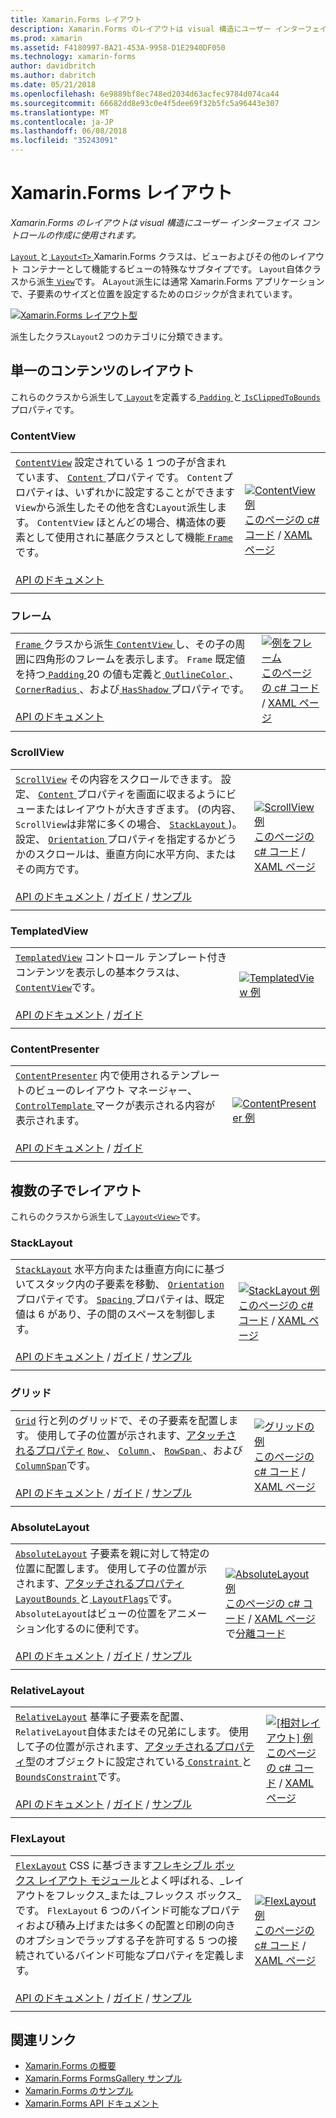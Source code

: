 ```yaml
---
title: Xamarin.Forms レイアウト
description: Xamarin.Forms のレイアウトは visual 構造にユーザー インターフェイス コントロールの作成に使用されます。 この記事では、Xamarin.Forms に含まれるレイアウトが一覧表示します。
ms.prod: xamarin
ms.assetid: F4180997-BA21-453A-9958-D1E2940DF050
ms.technology: xamarin-forms
author: davidbritch
ms.author: dabritch
ms.date: 05/21/2018
ms.openlocfilehash: 6e9889bf8ec748ed2034d63acfec9784d074ca44
ms.sourcegitcommit: 66682dd8e93c0e4f5dee69f32b5fc5a96443e307
ms.translationtype: MT
ms.contentlocale: ja-JP
ms.lasthandoff: 06/08/2018
ms.locfileid: "35243091"
---
```

# <a name="xamarinforms-layouts"></a>Xamarin.Forms レイアウト

_Xamarin.Forms のレイアウトは visual 構造にユーザー インターフェイス コントロールの作成に使用されます。_

[ `Layout` ](https://developer.xamarin.com/api/type/Xamarin.Forms.Layout)と[ `Layout<T>` ](https://developer.xamarin.com/api/type/Xamarin.Forms.Layout%3CT%3E/) Xamarin.Forms クラスは、ビューおよびその他のレイアウト コンテナーとして機能するビューの特殊なサブタイプです。 `Layout`自体クラスから派生[ `View`](views.md)です。 A`Layout`派生には通常 Xamarin.Forms アプリケーションで、子要素のサイズと位置を設定するためのロジックが含まれています。

[![Xamarin.Forms レイアウト型](layouts-images/layouts-sml.png "Xamarin.Forms レイアウト型")](layouts-images/layouts.png#lightbox "Xamarin.Forms レイアウトの種類")

派生したクラス`Layout`2 つのカテゴリに分類できます。

## <a name="layouts-with-single-content"></a>単一のコンテンツのレイアウト

これらのクラスから派生して[ `Layout`](https://developer.xamarin.com/api/type/Xamarin.Forms.Layout/)を定義する[ `Padding` ](https://developer.xamarin.com/api/property/Xamarin.Forms.Layout.Padding/)と[ `IsClippedToBounds` ](https://developer.xamarin.com/api/property/Xamarin.Forms.Layout.IsClippedToBounds/)プロパティです。

<a name="contentView" />

### <a name="contentview"></a>ContentView

|     |     |
| --- | --- |
| [`ContentView`](https://developer.xamarin.com/api/type/Xamarin.Forms.ContentView/) 設定されている 1 つの子が含まれています、 [ `Content` ](https://developer.xamarin.com/api/property/Xamarin.Forms.ContentView.Content/)プロパティです。 `Content`プロパティは、いずれかに設定することができます`View`から派生したその他を含む`Layout`派生します。 `ContentView` ほとんどの場合、構造体の要素として使用されに基底クラスとして機能[ `Frame`](#frame)です。<br /><br />[API のドキュメント](https://developer.xamarin.com/api/type/Xamarin.Forms.ContentView/) | [![ContentView 例](layouts-images/ContentView.png "ContentView 例")](layouts-images/ContentView-Large.png#lightbox "ContentView 例")<br />[このページの c# コード](https://github.com/xamarin/xamarin-forms-samples/blob/master/FormsGallery/FormsGallery/FormsGallery/CodeExamples/ContentViewDemoPage.cs) / [XAML ページ](https://github.com/xamarin/xamarin-forms-samples/blob/master/FormsGallery/FormsGallery/FormsGallery/XamlExamples/ContentViewDemoPage.xaml) |
|     |     |

<a named="frame" />

### <a name="frame"></a>フレーム

|     |     |
| --- | --- |
| [ `Frame` ](https://developer.xamarin.com/api/type/Xamarin.Forms.Frame/)クラスから派生[ `ContentView` ](#contentView)し、その子の周囲に四角形のフレームを表示します。 `Frame` 既定値を持つ[ `Padding` ](https://developer.xamarin.com/api/property/Xamarin.Forms.Layout.Padding/) 20 の値も定義と[ `OutlineColor` ](https://developer.xamarin.com/api/property/Xamarin.Forms.Frame.OutlineColor/)、 [ `CornerRadius` ](https://developer.xamarin.com/api/property/Xamarin.Forms.Frame.CornerRadius/)、および[ `HasShadow` ](https://developer.xamarin.com/api/property/Xamarin.Forms.Frame.HasShadow/)プロパティです。<br /><br />[API のドキュメント](https://developer.xamarin.com/api/type/Xamarin.Forms.Frame/) | [![例をフレーム](layouts-images/Frame.png "例をフレーム")](layouts-images/Frame-Large.png#lightbox "フレームの例")<br />[このページの c# コード](https://github.com/xamarin/xamarin-forms-samples/blob/master/FormsGallery/FormsGallery/FormsGallery/CodeExamples/FrameDemoPage.cs) / [XAML ページ](https://github.com/xamarin/xamarin-forms-samples/blob/master/FormsGallery/FormsGallery/FormsGallery/XamlExamples/FrameDemoPage.xaml) |
|     |     |

<a name="scrollView" />

### <a name="scrollview"></a>ScrollView

|     |     |
| --- | --- |
| [`ScrollView`](https://developer.xamarin.com/api/type/Xamarin.Forms.ScrollView/) その内容をスクロールできます。 設定、 [ `Content` ](https://developer.xamarin.com/api/property/Xamarin.Forms.ScrollView.Content/)プロパティを画面に収まるようにビューまたはレイアウトが大きすぎます。 (の内容、`ScrollView`は非常に多くの場合、 [ `StackLayout` ](#stackLayout))。設定、 [ `Orientation` ](https://developer.xamarin.com/api/property/Xamarin.Forms.ScrollView.Orientation/)プロパティを指定するかどうかのスクロールは、垂直方向に水平方向、またはその両方です。<br /><br />[API のドキュメント](https://developer.xamarin.com/api/type/Xamarin.Forms.ScrollView/) / [ガイド](~/xamarin-forms/user-interface/layouts/scroll-view.md) / [サンプル](https://developer.xamarin.com/samples/xamarin-forms/UserInterface/Layout/) | [![ScrollView 例](layouts-images/ScrollView.png "ScrollView 例")](layouts-images/ScrollView-Large.png#lightbox "ScrollView 例")<br />[このページの c# コード](https://github.com/xamarin/xamarin-forms-samples/blob/master/FormsGallery/FormsGallery/FormsGallery/CodeExamples/ScrollViewDemoPage.cs) / [XAML ページ](https://github.com/xamarin/xamarin-forms-samples/blob/master/FormsGallery/FormsGallery/FormsGallery/XamlExamples/ScrollViewDemoPage.xaml) |
|     |     |

### <a name="templatedview"></a>TemplatedView

|     |     |
| --- | --- |
| [`TemplatedView`](https://developer.xamarin.com/api/type/Xamarin.Forms.TemplatedView/) コントロール テンプレート付きコンテンツを表示しの基本クラスは、 [ `ContentView`](#contentView)です。<br /><br />[API のドキュメント](https://developer.xamarin.com/api/type/Xamarin.Forms.TemplatedView/) / [ガイド](~/xamarin-forms/app-fundamentals/templates/control-templates/index.md) | [![TemplatedView 例](layouts-images/TemplatedView.png "TemplatedView 例")](layouts-images/TemplatedView.png#lightbox "TemplatedView 例") |
|     |     |

### <a name="contentpresenter"></a>ContentPresenter

|     |     |
| --- | --- |
| [`ContentPresenter`](https://developer.xamarin.com/api/type/Xamarin.Forms.ContentPresenter/) 内で使用されるテンプレートのビューのレイアウト マネージャー、 [ `ControlTemplate` ](https://developer.xamarin.com/api/type/Xamarin.Forms.ControlTemplate/)マークが表示される内容が表示されます。<br /><br />[API のドキュメント](https://developer.xamarin.com/api/type/Xamarin.Forms.ContentPresenter/) / [ガイド](~/xamarin-forms/app-fundamentals/templates/control-templates/index.md) | [![ContentPresenter 例](layouts-images/ContentPresenter.png "ContentPresenter 例")](layouts-images/ContentPresenter.png#lightbox "ContentPresenter 例") |
|     |     |

## <a name="layouts-with-multiple-children"></a>複数の子でレイアウト

これらのクラスから派生して[ `Layout<View>`](https://developer.xamarin.com/api/type/Xamarin.Forms.Layout%3CT%3E/)です。

<a name="stackLayout" />

### <a name="stacklayout"></a>StackLayout

|     |     |
| --- | --- |
| [`StackLayout`](https://developer.xamarin.com/api/type/Xamarin.Forms.StackLayout/) 水平方向または垂直方向にに基づいてスタック内の子要素を移動、 [ `Orientation` ](https://developer.xamarin.com/api/property/Xamarin.Forms.StackLayout.Orientation/)プロパティです。 [ `Spacing` ](https://developer.xamarin.com/api/property/Xamarin.Forms.StackLayout.Spacing/)プロパティは、既定値は 6 があり、子の間のスペースを制御します。<br /><br />[API のドキュメント](https://developer.xamarin.com/api/type/Xamarin.Forms.StackLayout/) / [ガイド](~/xamarin-forms/user-interface/layouts/stack-layout.md) / [サンプル](https://developer.xamarin.com/samples/xamarin-forms/UserInterface/Layout/)| [![StackLayout 例](layouts-images/StackLayout.png "StackLayout 例")](layouts-images/StackLayout-Large.png#lightbox "StackLayout 例")<br />[このページの c# コード](https://github.com/xamarin/xamarin-forms-samples/blob/master/FormsGallery/FormsGallery/FormsGallery/CodeExamples/StackLayoutDemoPage.cs) / [XAML ページ](https://github.com/xamarin/xamarin-forms-samples/blob/master/FormsGallery/FormsGallery/FormsGallery/XamlExamples/StackLayoutDemoPage.xaml) |
|     |     |

<a name="grid" />

### <a name="grid"></a>グリッド

|     |     |
| --- | --- |
| [`Grid`](https://developer.xamarin.com/api/type/Xamarin.Forms.Grid/) 行と列のグリッドで、その子要素を配置します。 使用して子の位置が示されます、[アタッチされるプロパティ](~/xamarin-forms/xaml/attached-properties.md) [ `Row` ](https://developer.xamarin.com/api/field/Xamarin.Forms.Grid.RowProperty/)、 [ `Column` ](https://developer.xamarin.com/api/field/Xamarin.Forms.Grid.ColumnProperty/)、 [ `RowSpan` ](https://developer.xamarin.com/api/field/Xamarin.Forms.Grid.RowSpanProperty/)、および[ `ColumnSpan`](https://developer.xamarin.com/api/field/Xamarin.Forms.Grid.ColumnSpanProperty/)です。<br /><br />[API のドキュメント](https://developer.xamarin.com/api/type/Xamarin.Forms.Grid/) / [ガイド](~/xamarin-forms/user-interface/layouts/grid.md) / [サンプル](https://developer.xamarin.com/samples/xamarin-forms/UserInterface/Layout/) | [![グリッドの例](layouts-images/Grid.png "グリッド例")](layouts-images/Grid-Large.png#lightbox "グリッドの例")<br />[このページの c# コード](https://github.com/xamarin/xamarin-forms-samples/blob/master/FormsGallery/FormsGallery/FormsGallery/CodeExamples/GridDemoPage.cs) / [XAML ページ](https://github.com/xamarin/xamarin-forms-samples/blob/master/FormsGallery/FormsGallery/FormsGallery/XamlExamples/GridDemoPage.xaml) |
|     |     |

### <a name="absolutelayout"></a>AbsoluteLayout

|     |     |
| --- | --- |
| [`AbsoluteLayout`](https://developer.xamarin.com/api/type/Xamarin.Forms.AbsoluteLayout/) 子要素を親に対して特定の位置に配置します。 使用して子の位置が示されます、[アタッチされるプロパティ](~/xamarin-forms/xaml/attached-properties.md) [ `LayoutBounds` ](https://developer.xamarin.com/api/field/Xamarin.Forms.AbsoluteLayout.LayoutBoundsProperty/)と[ `LayoutFlags`](https://developer.xamarin.com/api/field/Xamarin.Forms.AbsoluteLayout.LayoutFlagsProperty/)です。 `AbsoluteLayout`はビューの位置をアニメーション化するのに便利です。<br /><br />[API のドキュメント](https://developer.xamarin.com/api/type/Xamarin.Forms.AbsoluteLayout/) / [ガイド](~/xamarin-forms/user-interface/layouts/absolute-layout.md) / [サンプル](https://developer.xamarin.com/samples/xamarin-forms/UserInterface/Layout/) | [![AbsoluteLayout 例](layouts-images/AbsoluteLayout.png "AbsoluteLayout 例")](layouts-images/AbsoluteLayout-Large.png#lightbox "AbsoluteLayout 例")<br />[このページの c# コード](https://github.com/xamarin/xamarin-forms-samples/blob/master/FormsGallery/FormsGallery/FormsGallery/CodeExamples/AbsoluteLayoutdDemoPage.cs) / [XAML ページ](https://github.com/xamarin/xamarin-forms-samples/blob/master/FormsGallery/FormsGallery/FormsGallery/XamlExamples/AbsoluteLayoutDemoPage.xaml)で[分離コード](https://github.com/xamarin/xamarin-forms-samples/blob/master/FormsGallery/FormsGallery/FormsGallery/XamlExamples/AbsoluteLayoutDemoPage.xaml.cs) |
|     |     |

### <a name="relativelayout"></a>RelativeLayout

|     |     |
| --- | --- |
| [`RelativeLayout`](https://developer.xamarin.com/api/type/Xamarin.Forms.RelativeLayout/) 基準に子要素を配置、`RelativeLayout`自体またはその兄弟にします。 使用して子の位置が示されます、[アタッチされるプロパティ](~/xamarin-forms/xaml/attached-properties.md)型のオブジェクトに設定されている[ `Constraint` ](https://developer.xamarin.com/api/type/Xamarin.Forms.Constraint/)と[ `BoundsConstraint`](https://developer.xamarin.com/api/type/Xamarin.Forms.Constraint/)です。<br /><br />[API のドキュメント](https://developer.xamarin.com/api/type/Xamarin.Forms.RelativeLayout/) / [ガイド](~/xamarin-forms/user-interface/layouts/relative-layout.md) / [サンプル](https://developer.xamarin.com/samples/xamarin-forms/UserInterface/Layout/) | [![[相対レイアウト] 例](layouts-images/RelativeLayout.png "[相対レイアウト] 例")](layouts-images/RelativeLayout-Large.png#lightbox "[相対レイアウト] の使用例")<br />[このページの c# コード](https://github.com/xamarin/xamarin-forms-samples/blob/master/FormsGallery/FormsGallery/FormsGallery/CodeExamples/RelativeLayoutDemoPage.cs) / [XAML ページ](https://github.com/xamarin/xamarin-forms-samples/blob/master/FormsGallery/FormsGallery/FormsGallery/XamlExamples/RelativeLayoutDemoPage.xaml) |
|     |     |

### <a name="flexlayout"></a>FlexLayout

|     |     |
| --- | --- |
| [`FlexLayout`](xref:Xamarin.Forms.FlexLayout) CSS に基づきます[フレキシブル ボックス レイアウト モジュール](http://www.w3.org/TR/css-flexbox-1/)とよく呼ばれる、_レイアウトをフレックス_または_フレックス ボックス_です。 `FlexLayout` 6 つのバインド可能なプロパティおよび積み上げまたは多くの配置と印刷の向きのオプションでラップする子を許可する 5 つの接続されているバインド可能なプロパティを定義します。<br /><br />[API のドキュメント](xref:Xamarin.Forms.FlexLayout) / [ガイド](~/xamarin-forms/user-interface/layouts/flex-layout.md) / [サンプル](https://developer.xamarin.com/samples/xamarin-forms/UserInterface/FlexLayoutDemos/) | [![FlexLayout 例](layouts-images/FlexLayout.png "FlexLayout 例")](layouts-images/FlexLayout-Large.png#lightbox "FlexLayout 例")<br />[このページの c# コード](https://github.com/xamarin/xamarin-forms-samples/blob/master/FormsGallery/FormsGallery/FormsGallery/CodeExamples/FlexLayoutDemoPage.cs) / [XAML ページ](https://github.com/xamarin/xamarin-forms-samples/blob/master/FormsGallery/FormsGallery/FormsGallery/XamlExamples/FlexLayoutDemoPage.xaml) |
|     |     |

## <a name="related-links"></a>関連リンク

- [Xamarin.Forms の概要](~/xamarin-forms/get-started/introduction-to-xamarin-forms.md)
- [Xamarin.Forms FormsGallery サンプル](https://developer.xamarin.com/samples/FormsGallery/)
- [Xamarin.Forms のサンプル](https://developer.xamarin.com/samples/xamarin-forms/all/)
- [Xamarin.Forms API ドキュメント](https://developer.xamarin.com/api/root/Xamarin.Forms/)

